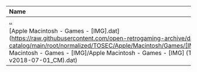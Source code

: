 |Name|Size|
|:---|---:|
|[..](../index.html)|DIR|
|[Apple Macintosh - Games - [IMG].dat](https://raw.githubusercontent.com/open-retrogaming-archive/dat-catalog/main/root/normalized/TOSEC/Apple/Macintosh/Games/[IMG]/Apple Macintosh - Games - [IMG]/Apple Macintosh - Games - [IMG] (TOSEC-v2018-07-01_CM).dat)|1319|
